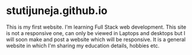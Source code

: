 # stutijuneja.github.io


This is my first website. I'm learning Full Stack web development.
This site is not a responsive one, can only be viewed in Laptops and desktops but I will soon make and post a website which will be responsive.
It is a general website in which I'm sharing my education details, hobbies etc.
